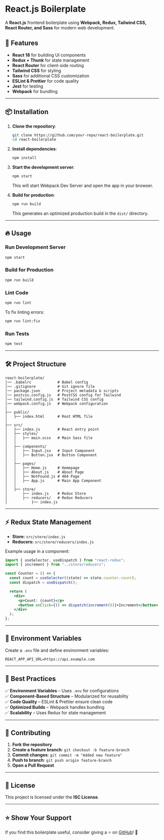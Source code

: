 # React.js Boilerplate

A **React.js** frontend boilerplate using **Webpack, Redux, Tailwind CSS, React Router, and Sass** for modern web development.

## 🚀 Features

- **React 18** for building UI components
- **Redux + Thunk** for state management
- **React Router** for client-side routing
- **Tailwind CSS** for styling
- **Sass** for additional CSS customization
- **ESLint & Prettier** for code quality
- **Jest** for testing
- **Webpack** for bundling

---

## 📦 Installation

1. **Clone the repository**:
   ```sh
   git clone https://github.com/your-repo/react-boilerplate.git
   cd react-boilerplate
   ```

2. **Install dependencies**:
   ```sh
   npm install
   ```

3. **Start the development server**:
   ```sh
   npm start
   ```
   This will start Webpack Dev Server and open the app in your browser.

4. **Build for production**:
   ```sh
   npm run build
   ```
   This generates an optimized production build in the `dist/` directory.

---

## 🔥 Usage

### **Run Development Server**
```sh
npm start
```

### **Build for Production**
```sh
npm run build
```

### **Lint Code**
```sh
npm run lint
```
To fix linting errors:
```sh
npm run lint:fix
```

### **Run Tests**
```sh
npm test
```

---

## 🛠 Project Structure
```
react-boilerplate/
│── .babelrc            # Babel config
│── .gitignore          # Git ignore file
│── package.json        # Project metadata & scripts
│── postcss.config.js   # PostCSS config for Tailwind
│── tailwind.config.js  # Tailwind CSS config
│── webpack.config.js   # Webpack configuration
│
├── public/
│   ├── index.html      # Root HTML file
│
├── src/
│   ├── index.js        # React entry point
│   ├── styles/
│   │   ├── main.scss   # Main Sass file
│   │
│   ├── components/
│   │   ├── Input.jsx   # Input Component
│   │   ├── Button.jsx  # Button Component
│   │
│   ├── pages/
│   │   ├── Home.js     # Homepage
│   │   ├── About.js    # About Page
│   │   ├── NotFound.js # 404 Page
│   │   ├── App.js      # Main App Component
│   │
│   ├── store/
│       ├── index.js    # Redux Store
│       ├── reducers/   # Redux Reducers
│           ├── index.js
```

---

## ⚡ Redux State Management
- **Store:** `src/store/index.js`
- **Reducers:** `src/store/reducers/index.js`

Example usage in a component:
```jsx
import { useSelector, useDispatch } from "react-redux";
import { increment } from "../store/reducers";

const Counter = () => {
  const count = useSelector((state) => state.counter.count);
  const dispatch = useDispatch();

  return (
    <div>
      <p>Count: {count}</p>
      <button onClick={() => dispatch(increment())}>Increment</button>
    </div>
  );
};
```

---

## 🔐 Environment Variables
Create a `.env` file and define environment variables:
```
REACT_APP_API_URL=https://api.example.com
```

---

## 🎯 Best Practices
✅ **Environment Variables** – Uses `.env` for configurations  
✅ **Component-Based Structure** – Modularized for reusability  
✅ **Code Quality** – ESLint & Prettier ensure clean code  
✅ **Optimized Builds** – Webpack handles bundling  
✅ **Scalability** – Uses Redux for state management  

---

## 🤝 Contributing
1. **Fork the repository**
2. **Create a feature branch**: `git checkout -b feature-branch`
3. **Commit changes**: `git commit -m "Added new feature"`
4. **Push to branch**: `git push origin feature-branch`
5. **Open a Pull Request**

---

## 📜 License
This project is licensed under the **ISC License**.

---

## ⭐ Show Your Support
If you find this boilerplate useful, consider giving a ⭐ on [GitHub](https://github.com/your-repo/react-boilerplate)! 🚀

